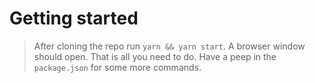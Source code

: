 # Getting started

> After cloning the repo run `yarn && yarn start`. A browser window should open. That is all you need to do. Have a peep in the `package.json` for some more commands.